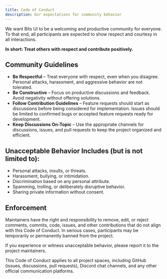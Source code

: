 ```yaml
---
title: Code of Conduct
description: Our expectations for community behavior
---
```


We want Bits UI to be a welcoming and productive community for everyone. To that end, all participants are expected to show respect and courtesy in all interactions.

**In short: Treat others with respect and contribute positively.**

## Community Guidelines

-   **Be Respectful** – Treat everyone with respect, even when you disagree. Personal attacks, harassment, and aggressive behavior are not tolerated.
-   **Be Constructive** – Focus on productive discussions and feedback. Avoid negativity without offering solutions.
-   **Follow Contribution Guidelines** – Feature requests should start as discussions before being considered for implementation. Issues should be limited to confirmed bugs or accepted feature requests ready for development.
-   **Keep Discussions On-Topic** – Use the appropriate channels for discussions, issues, and pull requests to keep the project organized and efficient.

## Unacceptable Behavior Includes (but is not limited to):

-   Personal attacks, insults, or threats.
-   Harassment, bullying, or intimidation.
-   Discrimination based on any personal attribute.
-   Spamming, trolling, or deliberately disruptive behavior.
-   Sharing private information without consent.

## Enforcement

Maintainers have the right and responsibility to remove, edit, or reject comments, commits, code, issues, and other contributions that do not align with this Code of Conduct. In serious cases, participants may be temporarily or permanently banned from the project.

If you experience or witness unacceptable behavior, please report it to the project maintainers.

This Code of Conduct applies to all project spaces, including GitHub (issues, discussions, pull requests), Discord chat channels, and any other official communication platforms.
